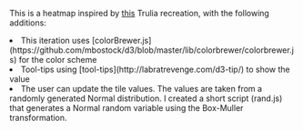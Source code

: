 This is a heatmap inspired by [this](http://bl.ocks.org/tjdecke/5558084) Trulia recreation, with the following additions:

<li>This iteration uses [colorBrewer.js](https://github.com/mbostock/d3/blob/master/lib/colorbrewer/colorbrewer.js) for the color scheme</li>
<li>Tool-tips using [tool-tips](http://labratrevenge.com/d3-tip/) to show the value</li>
<li>The user can update the tile values. The values are taken from a randomly generated Normal distribution. I created a short script (rand.js) that generates a Normal random variable using the Box-Muller transformation.</li>
</ul>